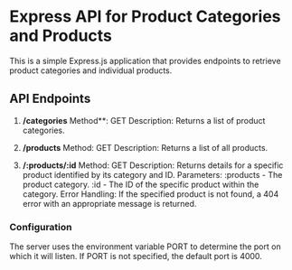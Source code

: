 # Express API for Product Categories and Products

This is a simple Express.js application that provides endpoints to retrieve product categories and individual products.

## API Endpoints

1. **/categories**
   Method\*\*: GET
   Description: Returns a list of product categories.

2. **/products**
   Method: GET
   Description: Returns a list of all products.

3. **/:products/:id**
   Method: GET
   Description: Returns details for a specific product identified by its category and ID.
   Parameters:
   :products - The product category.
   :id - The ID of the specific product within the category.
   Error Handling: If the specified product is not found, a 404 error with an appropriate message is returned.

### Configuration

The server uses the environment variable PORT to determine the port on which it will listen. If PORT is not specified, the default port is 4000.
